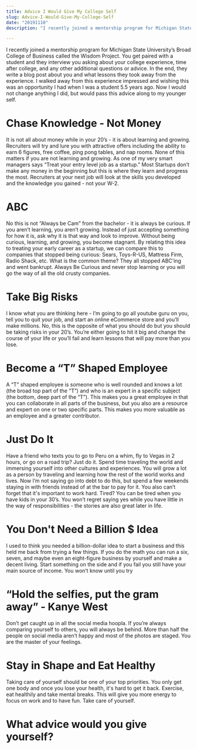 ```yaml
---
title: Advice I Would Give My College Self
slug: Advice-I-Would-Give-My-College-Self
date: "20191110"
description: "I recently joined a mentorship program for Michigan State University’s Broad College of Business called the Wisdom Project. You get paired with a student and they interview you asking about your college experience, time after college..."

---
```


<div >

  I recently joined a mentorship program for Michigan State University’s Broad College of Business called the Wisdom Project. You get paired with a student and they interview you asking about your college experience, time after college, and any other additional questions or advice. In the end, they write a blog post about you and what lessons they took away from the experience. I walked away from this experience impressed and wishing this was an opportunity I had when I was a student 5.5 years ago. Now I would not change anything I did, but would pass this advice along to my younger self. 

<h1>Chase Knowledge - Not Money</h1>
It is not all about money while in your 20’s - it is about learning and growing. Recruiters will try and lure you with attractive offers including the ability to earn 6 figures, free coffee, ping pong tables, and nap rooms. None of this matters if you are not learning and growing. As one of my very smart managers says “Treat your entry level job as a startup.” Most Startups don’t make any money in the beginning but this is where they learn and progress the most. Recruiters at your next job will look at the skills you developed and the knowledge you gained - not your W-2. 

<h1>ABC</h1>
No this is not “Always be Cam” from the bachelor - it is always be curious. If you aren’t learning, you aren’t growing. Instead of just accepting something for how it is, ask why it is that way and look to improve. Without being curious, learning, and growing, you become stagnant. By relating this idea to treating your early career as a startup, we can compare this to companies that stopped being curious: Sears, Toys-R-US, Mattress Firm, Radio Shack, etc. What is the common theme? They all stopped ABC’ing and went bankrupt. Always Be Curious and never stop learning or you will go the way of all the old crusty companies. 

<h1>Take Big Risks</h1>
I know what you are thinking here - I’m going to go all youtube guru on you, tell you to quit your job, and start an online eCommerce store and you’ll make millions. No, this is the opposite of what you should do but you should be taking risks in your 20’s. You’re either going to hit it big and change the course of your life or you’ll fail and learn lessons that will pay more than you lose. 

<h1>Become a “T” Shaped Employee</h1>
A “T” shaped employee is someone who is well rounded and knows a lot (the broad top part of the “T”) and who is an expert in a specific subject (the bottom, deep part of the “T”). This makes you a great employee in that you can collaborate in all parts of the business, but you also are a resource and expert on one or two specific parts. This makes you more valuable as an employee and a greater contributor. 

<h1>Just Do It</h1>
Have a friend who texts you to go to Peru on a whim, fly to Vegas in 2 hours, or go on a road trip? Just do it. Spend time traveling the world and immersing yourself into other cultures and experiences. You will grow a lot as a person by traveling and learning how the rest of the world works and lives. Now I’m not saying go into debt to do this, but spend a few weekends staying in with friends instead of at the bar to pay for it. You also can’t forget that it's important to work hard. Tired? You can be tired when you have kids in your 30’s. You won’t regret saying yes while you have little in the way of responsibilities - the stories are also great later in life. 

<h1>You Don't Need a Billion $ Idea</h1>
I used to think you needed a billion-dollar idea to start a business and this held me back from trying a few things. If you do the math you can run a six, seven, and maybe even an eight-figure business by yourself and make a decent living. Start something on the side and if you fail you still have your main source of income. You won’t know until you try
	
<h1>“Hold the selfies, put the gram away” - Kanye West</h1>
Don’t get caught up in all the social media hoopla. If you’re always comparing yourself to others, you will always be behind. More than half the people on social media aren’t happy and most of the photos are staged. You are the master of your feelings. 

<h1>Stay in Shape and Eat Healthy</h1>
Taking care of yourself should be one of your top priorities. You only get one body and once you lose your health, it's hard to get it back. Exercise, eat healthily and take mental breaks. This will give you more energy to focus on work and to have fun. Take care of yourself. 
<p></p>
<h1>What advice would you give yourself?</h1>
</div>
